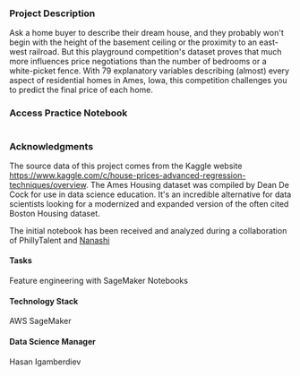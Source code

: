 ### Project Description
Ask a home buyer to describe their dream house, and they probably won't begin with the height of the basement ceiling or the proximity to an east-west railroad. But this playground competition's dataset proves that much more influences price negotiations than the number of bedrooms or a white-picket fence. With 79 explanatory variables describing (almost) every aspect of residential homes in Ames, Iowa, this competition challenges you to predict the final price of each home.




### Access Practice Notebook
```

```

### Acknowledgments
The source data of this project comes from the Kaggle website https://www.kaggle.com/c/house-prices-advanced-regression-techniques/overview.
The Ames Housing dataset was compiled by Dean De Cock for use in data science education. It's an incredible alternative for data scientists looking for a modernized and expanded version of the often cited Boston Housing dataset. 


The initial notebook has been received and analyzed during a collaboration of PhillyTalent and [Nanashi](https://www.kaggle.com/jesucristo)

#### Tasks
Feature engineering with SageMaker Notebooks


#### Technology Stack
AWS SageMaker



#### Data Science Manager
Hasan Igamberdiev
